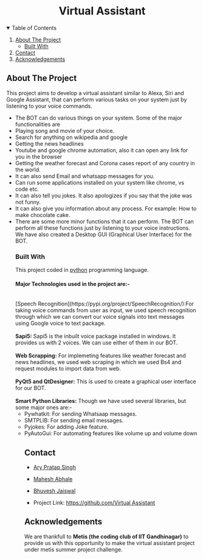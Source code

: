 <!--
* Thanks for checking out the Best-README-Template. If you have a suggestion
* that would make this better, please fork the repo and create a pull request
* or simply open an issue with the tag "enhancement".
* Thanks again! Now go create something AMAZING! :D
-->



<!-- PROJECT SHIELDS -->
<!--
* I'm using markdown "reference style" links for readability.
* Reference links are enclosed in brackets [ ] instead of parentheses ( ).
* See the bottom of this document for the declaration of the reference variables
* for contributors-url, forks-url, etc. This is an optional, concise syntax you may use.
* https://www.markdownguide.org/basic-syntax/#reference-style-links
-->


<!-- PROJECT LOGO -->
<br />
<p align="center">
  <h1 align="center">Virtual Assistant</h1>

  <p align="center">
  </p>
</p>



<!-- TABLE OF CONTENTS -->
<details open="open">
  <summary>Table of Contents</summary>
  <ol>
    <li>
      <a href="#about-the-project">About The Project</a>
      <ul>
        <li><a href="#built-with">Built With</a></li>
      </ul>
    </li>


   <li><a href="#contact">Contact</a></li>
   <li><a href="#acknowledgements">Acknowledgements</a></li>
  </ol>
</details>



<!-- ABOUT THE PROJECT -->
## About The Project

This project aims to develop a virtual assistant similar to Alexa, Siri and Google Assistant, that can perform various tasks on your system just by listening to your voice commands. 
<ul>
  <li>
The BOT can do various things on your system. Some of the major functionalities are
  </li>
  <li>
Playing song and movie of your choice.
  </li>
  <li>
Search for anything on wikipedia and google
  </li>
  <li>
Getting the news headlines
  </li>
  <li>
Youtube and google chrome automation, also it can open any link for you in the browser
  </li>
  <li>
Getting the weather forecast and Corona cases report of any country in the world.
  </li>
  <li>
It can also send Email and whatsapp messages for you.
  </li>
  <li>
Can run some applications installed on your system like chrome, vs code etc.
  </li>
  <li>
It can also tell you jokes. It also apologizes if you say that the joke was not funny.
  </li>
  <li>
It can also give you information about any process. For example: How to make chocolate cake.
  </li>
    <li>
There are some more minor functions that it can perform. The BOT can perform all these functions just by listening to your voice instructions. We have also created a Desktop GUI (Graphical User Interface) for the BOT.

### Built With
This project coded in [python](https://docs.python.org/3/) programming language.
<br>
<h4>Major Technologies used in the project are:-</h4>
<br>
[Speech Recognition](https://pypi.org/project/SpeechRecognition/):For taking voice commands from user as input, we used speech recognition through which we can convert our voice signals into text messages using Google voice to text package.
<br><br>
      <b>Sapi5:</b>  Sapi5 is the inbuilt voice package installed in windows. It provides us with 2 voices. We can use either of them in our BOT.
<br><br>
      <b>Web Scrapping:</b> For implemeting features like weather forecast and news headlines, we used web scraping in which we used Bs4 and request modules to import data from web.
<br><br>
      <b>PyQt5 and QtDesigner:</b> This is used to create a graphical user interface for our BOT. 
<br><br>
      <b>Smart Python  Libraries:</b>  Though we have used several libraries, but some major ones are:-
<br>
      <ul>
        <li> 
          Pywhatkit: For sending Whatsaap messages.
        <li>
          SMTPLIB: For sending email messages.
        <li>
          Pyjokes: For adding Joke feature.
        <li>
          PyAutoGui: For automating features like volume up and volume down
      

<!-- CONTACT -->
## Contact

* [Ary Pratap Singh](https://www.linkedin.com/in/ary-pratap-singh-73b329207?lipi=urn%3Ali%3Apage%3Ad_flagship3_profile_view_base_contact_details%3BebLXi%2BlvTOyRhTQqbZAXSA%3D%3D)
* [Mahesh Abhale](https://www.linkedin.com/in/mahesh-abhale-5754861bb?lipi=urn%3Ali%3Apage%3Ad_flagship3_profile_view_base_contact_details%3BQ3R47rUvTJagFaCWNtl0vA%3D%3D)
* [Bhuvesh Jaiswal](https://www.linkedin.com/in/bhuvesh-jaiswal-43b521202?lipi=urn%3Ali%3Apage%3Ad_flagship3_profile_view_base_contact_details%3BS%2Ffzlvg%2FQu%2B3zRvayXAdoA%3D%3D)

* Project Link: [https://github.com/Virtual Assistant](https://github.com/AryPratap/BOT-GP-53.git)



<!-- ACKNOWLEDGEMENTS -->
## Acknowledgements
We are thankfull to <b>Metis (the coding club of IIT Gandhinagar)</b> to provide us with this opportunity to make the virtual assistant project under metis summer project challenge. 




<!-- MARKDOWN LINKS & IMAGES -->
<!-- https://www.markdownguide.org/basic-syntax/#reference-style-links -->
[contributors-shield]: https://img.shields.io/github/contributors/othneildrew/Best-README-Template.svg?style=for-the-badge
[contributors-url]: https://github.com/othneildrew/Best-README-Template/graphs/contributors
[forks-shield]: https://img.shields.io/github/forks/othneildrew/Best-README-Template.svg?style=for-the-badge
[forks-url]: https://github.com/othneildrew/Best-README-Template/network/members
[stars-shield]: https://img.shields.io/github/stars/othneildrew/Best-README-Template.svg?style=for-the-badge
[stars-url]: https://github.com/othneildrew/Best-README-Template/stargazers
[issues-shield]: https://img.shields.io/github/issues/othneildrew/Best-README-Template.svg?style=for-the-badge
[issues-url]: https://github.com/othneildrew/Best-README-Template/issues
[license-shield]: https://img.shields.io/github/license/othneildrew/Best-README-Template.svg?style=for-the-badge
[license-url]: https://github.com/othneildrew/Best-README-Template/blob/master/LICENSE.txt
[linkedin-shield]: https://img.shields.io/badge/-LinkedIn-black.svg?style=for-the-badge&logo=linkedin&colorB=555
[linkedin-url]: https://linkedin.com/in/othneildrew
[product-screenshot]: images/screenshot.png

